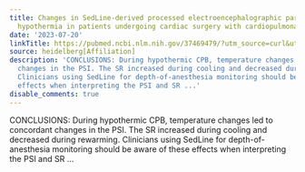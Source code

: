 ```yaml
---
title: Changes in SedLine-derived processed electroencephalographic parameters during
  hypothermia in patients undergoing cardiac surgery with cardiopulmonary bypass
date: '2023-07-20'
linkTitle: https://pubmed.ncbi.nlm.nih.gov/37469479/?utm_source=curl&utm_medium=rss&utm_campaign=pubmed-2&utm_content=1FakS-2QOkCT8HsMOQP1bCRQ4YzyumYOmxmF0moLsQ3dFB1E9V&fc=20220326224207&ff=20230720211418&v=2.17.9.post6+86293ac
source: heidelberg[Affiliation]
description: 'CONCLUSIONS: During hypothermic CPB, temperature changes led to concordant
  changes in the PSI. The SR increased during cooling and decreased during rewarming.
  Clinicians using SedLine for depth-of-anesthesia monitoring should be aware of these
  effects when interpreting the PSI and SR ...'
disable_comments: true
---
```

CONCLUSIONS: During hypothermic CPB, temperature changes led to concordant changes in the PSI. The SR increased during cooling and decreased during rewarming. Clinicians using SedLine for depth-of-anesthesia monitoring should be aware of these effects when interpreting the PSI and SR ...